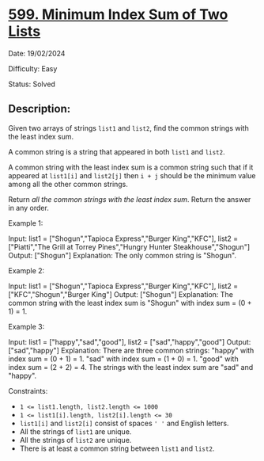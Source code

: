# [599\. Minimum Index Sum of Two Lists](https://leetcode.com/problems/minimum-index-sum-of-two-lists/)

Date: 19/02/2024

Difficulty: Easy

Status: Solved

## Description:

Given two arrays of strings `list1` and `list2`, find the common strings with the least index sum.

A common string is a string that appeared in both `list1` and `list2`.

A common string with the least index sum is a common string such that if it appeared at `list1[i]` and `list2[j]` then `i + j` should be the minimum value among all the other common strings.

Return *all the common strings with the least index sum*. Return the answer in any order.

Example 1:

Input: list1 = ["Shogun","Tapioca Express","Burger King","KFC"], list2 = ["Piatti","The Grill at Torrey Pines","Hungry Hunter Steakhouse","Shogun"]
Output: ["Shogun"]
Explanation: The only common string is "Shogun".

Example 2:

Input: list1 = ["Shogun","Tapioca Express","Burger King","KFC"], list2 = ["KFC","Shogun","Burger King"]
Output: ["Shogun"]
Explanation: The common string with the least index sum is "Shogun" with index sum = (0 + 1) = 1.

Example 3:

Input: list1 = ["happy","sad","good"], list2 = ["sad","happy","good"]
Output: ["sad","happy"]
Explanation: There are three common strings:
"happy" with index sum = (0 + 1) = 1.
"sad" with index sum = (1 + 0) = 1.
"good" with index sum = (2 + 2) = 4.
The strings with the least index sum are "sad" and "happy".

Constraints:

-   `1 <= list1.length, list2.length <= 1000`
-   `1 <= list1[i].length, list2[i].length <= 30`
-   `list1[i]` and `list2[i]` consist of spaces `' '` and English letters.
-   All the strings of `list1` are unique.
-   All the strings of `list2` are unique.
-   There is at least a common string between `list1` and `list2`.